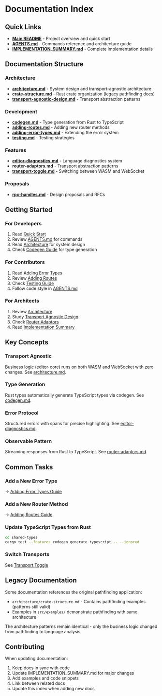 # Documentation Index

## Quick Links

- **[Main README](../README.md)** - Project overview and quick start
- **[AGENTS.md](../AGENTS.md)** - Commands reference and architecture guide
- **[IMPLEMENTATION_SUMMARY.md](../IMPLEMENTATION_SUMMARY.md)** - Complete implementation details

## Documentation Structure

### Architecture
- **[architecture.md](architecture/architecture.md)** - System design and transport-agnostic architecture
- **[crate-structure.md](architecture/crate-structure.md)** - Rust crate organization (legacy pathfinding docs)
- **[transport-agnostic-design.md](architecture/transport-agnostic-design.md)** - Transport abstraction patterns

### Development
- **[codegen.md](development/codegen.md)** - Type generation from Rust to TypeScript
- **[adding-routes.md](development/adding-routes.md)** - Adding new router methods
- **[adding-error-types.md](development/adding-error-types.md)** - Extending the error system
- **[testing.md](development/testing.md)** - Testing strategies

### Features
- **[editor-diagnostics.md](features/editor-diagnostics.md)** - Language diagnostics system
- **[router-adaptors.md](features/router-adaptors.md)** - Transport abstraction patterns
- **[transport-toggle.md](features/transport-toggle.md)** - Switching between WASM and WebSocket

### Proposals
- **[rpc-handles.md](proposals/rpc-handles.md)** - Design proposals and RFCs

## Getting Started

### For Developers

1. Read [Quick Start](../README.md#quick-start)
2. Review [AGENTS.md](../AGENTS.md) for commands
3. Read [Architecture](architecture/architecture.md) for system design
4. Check [Codegen Guide](development/codegen.md) for type generation

### For Contributors

1. Read [Adding Error Types](development/adding-error-types.md)
2. Review [Adding Routes](development/adding-routes.md)
3. Check [Testing Guide](development/testing.md)
4. Follow code style in [AGENTS.md](../AGENTS.md#code-style)

### For Architects

1. Review [Architecture](architecture/architecture.md)
2. Study [Transport Agnostic Design](architecture/transport-agnostic-design.md)
3. Check [Router Adaptors](features/router-adaptors.md)
4. Read [Implementation Summary](../IMPLEMENTATION_SUMMARY.md)

## Key Concepts

### Transport Agnostic
Business logic (editor-core) runs on both WASM and WebSocket with zero changes. See [architecture.md](architecture/architecture.md).

### Type Generation
Rust types automatically generate TypeScript types via codegen. See [codegen.md](development/codegen.md).

### Error Protocol
Structured errors with spans for precise highlighting. See [editor-diagnostics.md](features/editor-diagnostics.md).

### Observable Pattern
Streaming responses from Rust to TypeScript. See [router-adaptors.md](features/router-adaptors.md).

## Common Tasks

### Add a New Error Type
→ [Adding Error Types Guide](development/adding-error-types.md)

### Add a New Router Method
→ [Adding Routes Guide](development/adding-routes.md)

### Update TypeScript Types from Rust
```bash
cd shared-types
cargo test --features codegen generate_typescript -- --ignored
```

### Switch Transports
See [Transport Toggle](features/transport-toggle.md)

## Legacy Documentation

Some documentation references the original pathfinding application:
- `architecture/crate-structure.md` - Contains pathfinding examples (patterns still valid)
- Examples in `src/examples/` demonstrate pathfinding with same architecture

The architecture patterns remain identical - only the business logic changed from pathfinding to language analysis.

## Contributing

When updating documentation:
1. Keep docs in sync with code
2. Update IMPLEMENTATION_SUMMARY.md for major changes
3. Add examples and code snippets
4. Link between related docs
5. Update this index when adding new docs

